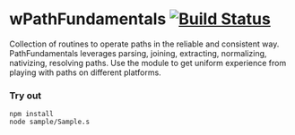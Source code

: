 # wPathFundamentals [![Build Status](https://travis-ci.org/Wandalen/wPathFundamentals.svg?branch=master)](https://travis-ci.org/Wandalen/wPathFundamentals)

Collection of routines to operate paths in the reliable and consistent way. PathFundamentals leverages parsing, joining, extracting, normalizing, nativizing, resolving paths. Use the module to get uniform experience from playing with paths on different platforms.

### Try out
```
npm install
node sample/Sample.s
```





























































































































































